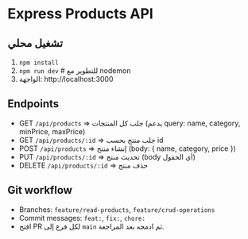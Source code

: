 # Express Products API

## تشغيل محلي
1. `npm install`
2. `npm run dev`  # للتطوير مع nodemon
3. الواجهة: http://localhost:3000

## Endpoints
- GET `/api/products`  => جلب كل المنتجات (يدعم query: name, category, minPrice, maxPrice)
- GET `/api/products/:id` => جلب منتج بحسب id
- POST `/api/products` => إنشاء منتج (body: { name, category, price })
- PUT `/api/products/:id` => تحديث منتج (body أي الحقول)
- DELETE `/api/products/:id` => حذف منتج

## Git workflow
- Branches: `feature/read-products`, `feature/crud-operations`
- Commit messages: `feat:`, `fix:`, `chore:`
- افتح PR لكل فرع إلى `main` ثم ادمجه بعد المراجعة.
